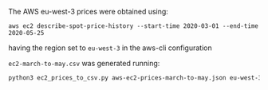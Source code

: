 The AWS eu-west-3 prices were obtained using:
```aws
aws ec2 describe-spot-price-history --start-time 2020-03-01 --end-time 2020-05-25
```
having the region set to `eu-west-3` in the aws-cli configuration


`ec2-march-to-may.csv` was generated running:

```bash
python3 ec2_prices_to_csv.py aws-ec2-prices-march-to-may.json eu-west-3a "m5a.2xlarge|m5a.12xlarge|m5a.16xlarge|m5ad.2xlarge|m5ad.16xlarge|m5d.2xlarge|m5d.large|m5d.8xlarge|m5d.8xlarge|m5d.16xlarge|m5d.24xlarge|t2.large|t3.large|t3a.nano|t3a.medium|t3a.small|c5x.large|c5.2xlarge|c5.18xlarge|c5.metal|c5d.xlarge|c5d.4xlarge|c5d.18xlarge" /tmp/ec2-march-to-may.csv
```
